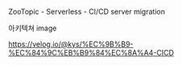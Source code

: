 ZooTopic - Serverless - CI/CD server migration

아키텍쳐 image

https://velog.io/@kys/%EC%9B%B9-%EC%84%9C%EB%B9%84%EC%8A%A4-CICD
